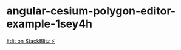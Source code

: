 # angular-cesium-polygon-editor-example-1sey4h

[Edit on StackBlitz ⚡️](https://stackblitz.com/edit/angular-cesium-polygon-editor-example-1sey4h)